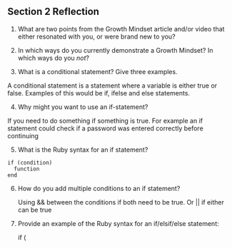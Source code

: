 ## Section 2 Reflection

1. What are two points from the Growth Mindset article and/or video that either resonated with you, or were brand new to you?

2. In which ways do you currently demonstrate a Growth Mindset? In which ways do you _not_?

3. What is a conditional statement? Give three examples.
  
  A conditional statement is a statement where a variable is either true or false. Examples of this would be if, ifelse and else statements.

4. Why might you want to use an if-statement?
  
  If you need to do something if something is true. For example an if statement could check if a password was entered correctly before continuing

5. What is the Ruby syntax for an if statement?
  
  ```
  if (condition)
    function
  end
  ```
  
6. How do you add multiple conditions to an if statement?

   Using && between the conditions if both need to be true. Or || if either can be true
   
7. Provide an example of the Ruby syntax for an if/elsif/else statement:

   if (
